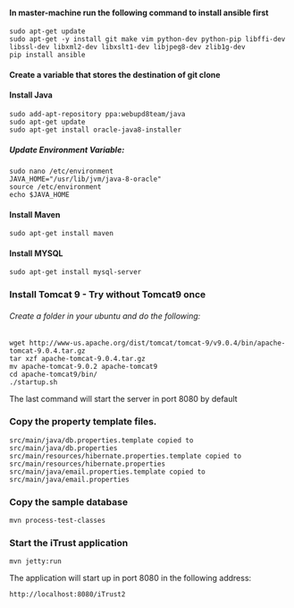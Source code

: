 #### In master-machine run the following command to install ansible first

```
sudo apt-get update
sudo apt-get -y install git make vim python-dev python-pip libffi-dev libssl-dev libxml2-dev libxslt1-dev libjpeg8-dev zlib1g-dev
pip install ansible
```



#### Create a variable that stores the destination of git clone

#### Install Java

```
sudo add-apt-repository ppa:webupd8team/java
sudo apt-get update
sudo apt-get install oracle-java8-installer
```

##### Update Environment Variable:

```
sudo nano /etc/environment
JAVA_HOME="/usr/lib/jvm/java-8-oracle"
source /etc/environment
echo $JAVA_HOME
```
#### Install Maven
```
sudo apt-get install maven

```

#### Install MYSQL
```
sudo apt-get install mysql-server
```

### Install Tomcat 9 - Try without Tomcat9 once

###### Create a folder in your ubuntu and do the following:
```
wget http://www-us.apache.org/dist/tomcat/tomcat-9/v9.0.4/bin/apache-tomcat-9.0.4.tar.gz
tar xzf apache-tomcat-9.0.4.tar.gz
mv apache-tomcat-9.0.2 apache-tomcat9
cd apache-tomcat9/bin/
./startup.sh
```

The last command will start the server in port 8080 by default


### Copy the property template files.

```
src/main/java/db.properties.template copied to src/main/java/db.properties
src/main/resources/hibernate.properties.template copied to src/main/resources/hibernate.properties
src/main/java/email.properties.template copied to src/main/java/email.properties
```

### Copy the sample database
```
mvn process-test-classes
```

### Start the iTrust application
```
mvn jetty:run
```

The application will start up in port 8080 in the following address:

```
http://localhost:8080/iTrust2
```

